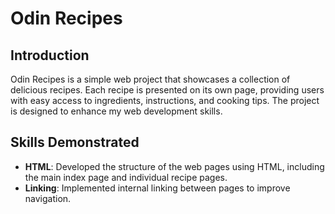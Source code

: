 # Odin Recipes

## Introduction

Odin Recipes is a simple web project that showcases a collection of delicious recipes. Each recipe is presented on its own page, providing users with easy access to ingredients, instructions, and cooking tips. The project is designed to enhance my web development skills.

## Skills Demonstrated

- **HTML**: Developed the structure of the web pages using HTML, including the main index page and individual recipe pages.
- **Linking**: Implemented internal linking between pages to improve navigation.